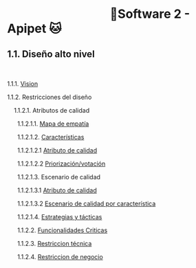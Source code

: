 #  &nbsp;&nbsp;&nbsp;&nbsp;&nbsp;&nbsp;&nbsp;&nbsp;&nbsp;&nbsp;&nbsp;&nbsp;&nbsp;&nbsp;&nbsp;&nbsp;&nbsp;&nbsp;&nbsp;&nbsp;&nbsp;&nbsp;&nbsp;&nbsp;&nbsp;&nbsp;&nbsp;&nbsp;&nbsp;&nbsp;&nbsp;&nbsp;&nbsp;&nbsp;&nbsp;&nbsp;🐶Software 2 - Apipet 🐱  #


## 1.1. Diseño alto nivel

<br>

1.1.1. [Vision](https://github.com/MiguelRiosT/ApipetDocumentacion/tree/main/Dise%C3%B1o%20alto%20nivel/Vision)

1.1.2. Restricciones del diseño

&nbsp;&nbsp;&nbsp;&nbsp;1.1.2.1. Atributos de calidad

&nbsp;&nbsp;&nbsp;&nbsp;&nbsp;&nbsp;1.1.2.1.1. [Mapa de empatía]()

&nbsp;&nbsp;&nbsp;&nbsp;&nbsp;&nbsp;1.1.2.1.2. [Características]()

&nbsp;&nbsp;&nbsp;&nbsp;&nbsp;&nbsp;1.1.2.1.2.1 [Atributo de calidad]()

&nbsp;&nbsp;&nbsp;&nbsp;&nbsp;&nbsp;1.1.2.1.2.2 [Priorización/votación]()

&nbsp;&nbsp;&nbsp;&nbsp;&nbsp;&nbsp;1.1.2.1.3. Escenario de calidad

&nbsp;&nbsp;&nbsp;&nbsp;&nbsp;&nbsp;1.1.2.1.3.1 [Atributo de calidad]()

&nbsp;&nbsp;&nbsp;&nbsp;&nbsp;&nbsp;1.1.2.1.3.2 [Escenario de calidad por característica]()

&nbsp;&nbsp;&nbsp;&nbsp;&nbsp;&nbsp;1.1.2.1.4. [Estrategias y tácticas]() 

&nbsp;&nbsp;&nbsp;&nbsp;&nbsp;&nbsp;1.1.2.2. [Funcionalidades Criticas](https://github.com/MiguelRiosT/ApipetDocumentacion/tree/main/Dise%C3%B1o%20alto%20nivel/Funcionalidades%20Criticas) 

&nbsp;&nbsp;&nbsp;&nbsp;&nbsp;&nbsp;1.1.2.3. [Restriccion técnica](https://github.com/MiguelRiosT/ApipetDocumentacion/tree/main/Dise%C3%B1o%20alto%20nivel/Restricciones%20tecnicas) 

&nbsp;&nbsp;&nbsp;&nbsp;&nbsp;&nbsp;1.1.2.4. [Restriccion de negocio](https://github.com/MiguelRiosT/ApipetDocumentacion/tree/main/Dise%C3%B1o%20alto%20nivel/Restricciones%20de%20negocio) 

